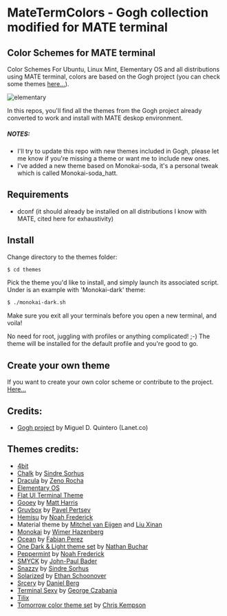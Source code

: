 MateTermColors - Gogh collection modified for MATE terminal
====

## Color Schemes for MATE terminal

Color Schemes For Ubuntu, Linux Mint, Elementary OS and all distributions using MATE terminal, colors are based on the Gogh project (you can check some themes [here...](https://mayccoll.github.io/Gogh/)).

![elementary](https://raw.githubusercontent.com/Mayccoll/Gogh/master/images/demos/themes.gif)

In this repos, you'll find all the themes from the Gogh project already converted to work and install with MATE deskop environment.

##### NOTES:
- I'll try to update this repo with new themes included in Gogh, please let me know if you're missing a theme or want me to include new ones.
- I've added a new theme based on Monokai-soda, it's a personal tweak which is called Monokai-soda_hatt.


## Requirements

- dconf (it should already be installed on all distributions I know with MATE, cited here for exhaustivity)

## Install

Change directory to the themes folder:

```bash
$ cd themes
```

Pick the theme you'd like to install, and simply launch its associated script.
Under is an example with 'Monokai-dark' theme:
```bash
$ ./monokai-dark.sh
```

Make sure you exit all your terminals before you open a new terminal, and voila!

No need for root, juggling with profiles or anything complicated! ;-) The theme will be installed for the default profile and you're good to go.


## Create your own theme

If you want to create your own color scheme or contribute to the project. [Here...](https://github.com/Mayccoll/Gogh/blob/master/content/howto.md)


## Credits:
- [Gogh project](https://github.com/Mayccoll/Gogh) by Miguel D. Quintero (Lanet.co)

## Themes credits:
- [4bit](https://ciembor.github.io/4bit/)
- [Chalk](https://github.com/chalk/chalk) by [Sindre Sorhus](https://github.com/sindresorhus)
- [Dracula](https://github.com/dracula/dracula-theme) by [Zeno Rocha](https://github.com/zenorocha)
- [Elementary OS](https://elementary.io/)
- [Flat UI Terminal Theme](https://dribbble.com/shots/1021755-Flat-UI-Terminal-Theme)
- [Gooey](http://simey.me/editor-themes/) by [Matt Harris](https://github.com/mdh34)
- [Gruvbox](https://github.com/morhetz/gruvbox) by [Pavel Pertsev](https://github.com/morhetz)
- [Hemisu](https://noahfrederick.com/log/hemisu-for-os-x-terminal/) by [Noah Frederick](https://github.com/noahfrederick)
- Material theme by [Mitchel van Eijgen](https://gist.github.com/mvaneijgen/4c56701215847dd5ddcf) and [Liu Xinan](https://gist.github.com/xinan/ca2b82fef6aaa0d1e099)
- [Monokai](https://web.archive.org/web/20161117102850/https://www.monokai.nl/blog/2006/07/15/textmate-color-theme) by [Wimer Hazenberg](https://github.com/monokai)
- [Ocean](https://github.com/fabianperez/ocean-dark-iterm) by [Fabian Perez](https://github.com/fabianperez)
- [One Dark & Light theme set](https://github.com/nathanbuchar/one-dark-terminal) by [Nathan Buchar](https://github.com/nathanbuchar)
- [Peppermint](https://noahfrederick.com/log/lion-terminal-theme-peppermint/) by [Noah Frederick](https://github.com/noahfrederick)
- [SMYCK](http://color.smyck.org/) by [John-Paul Bader](https://github.com/hukl)
- [Snazzy](https://github.com/sindresorhus/hyper-snazzy) by [Sindre Sorhus](https://github.com/sindresorhus)
- [Solarized](https://ethanschoonover.com/solarized) by [Ethan Schoonover](https://github.com/altercation)
- [Srcery](https://github.com/roosta/vim-srcery) by [Daniel Berg](https://github.com/roosta)
- [Terminal Sexy](https://terminal.sexy) by [George Czabania](https://github.com/stayradiated)
- [Tilix](https://github.com/storm119/Tilix-Themes)
- [Tomorrow color theme set](https://github.com/chriskempson/tomorrow-theme) by [Chris Kempson](https://github.com/chriskempson)
<br/>

